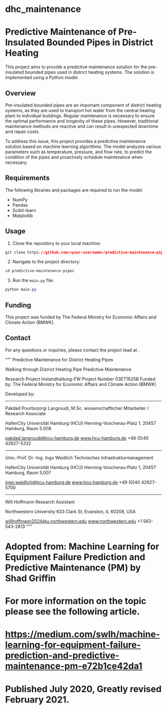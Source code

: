 # dhc_maintenance
# Predictive Maintenance of Pre-Insulated Bounded Pipes in District Heating

This project aims to provide a predictive maintenance solution for the pre-insulated bounded pipes used in district heating systems. The solution is implemented using a Python model.

## Overview
Pre-insulated bounded pipes are an important component of district heating systems, as they are used to transport hot water from the central heating plant to individual buildings. Regular maintenance is necessary to ensure the optimal performance and longevity of these pipes. However, traditional maintenance methods are reactive and can result in unexpected downtime and repair costs.

To address this issue, this project provides a predictive maintenance solution based on machine learning algorithms. The model analyzes various parameters such as temperature, pressure, and flow rate, to predict the condition of the pipes and proactively schedule maintenance when necessary.

## Requirements
The following libraries and packages are required to run the model:
- NumPy
- Pandas
- Scikit-learn
- Matplotlib

## Usage
1. Clone the repository to your local machine:
```css
git clone https://github.com/<your-username>/predictive-maintenance-pipes.git
```

2. Navigate to the project directory:
```css
cd predictive-maintenance-pipes
```
3. Run the `main.py` file:
```css
python main.py
```
## Funding
This project was funded by The Federal Ministry for Economic Affairs and Climate Action (BMWK).

## Contact
For any questions or inquiries, please contact the project lead at <your-email-address>.




"""
Predictive Maintenance for District Heating Pipes

Walking through District Heating Pipe Predictive Maintenance

Research Project Instandhaltung-FW
Project Number 03ET1625B
Funded by: The Federal Ministry for Economic Affairs and Climate Action (BMWK)

Developed by:
__________________
Pakdad Pourbozorgi Langroudi, M.Sc.
wissenschaftlicher Mitarbeiter / Research Associate

HafenCity Universität Hamburg (HCU)
Henning-Voscherau-Platz 1, 20457 Hamburg, Raum 5.008

pakdad.langroudi@hcu-hamburg.de
www.hcu-hamburg.de
+49 (0)40 42827-5332
__________________
Univ.-Prof. Dr.-Ing. Ingo Weidlich
Technisches Infrastrukturmanagement

HafenCity Universität Hamburg (HCU)
Henning-Voscherau-Platz 1, 20457 Hamburg, Raum 5.007

ingo.weidlich@hcu-hamburg.de
www.hcu-hamburg.de
+49 (0)40 42827-5700
__________________
Will Hoffmann
Research Assistant

Northwestern University
633 Clark St, Evanston, IL 60208, USA

willhoffmann2024@u.northwestern.edu
www.northwestern.edu
+1 563-543-2813
"""
# Adopted from: Machine Learning for Equipment Failure Prediction and Predictive Maintenance (PM) by Shad Griffin
# For more information on the topic please see the following article.
# https://medium.com/swlh/machine-learning-for-equipment-failure-prediction-and-predictive-maintenance-pm-e72b1ce42da1
# Published July 2020, Greatly revised February 2021.